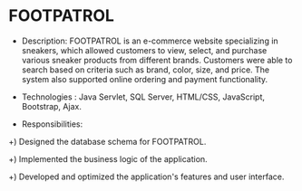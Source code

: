 # FOOTPATROL
- Description: FOOTPATROL is an e-commerce website specializing in sneakers, which allowed customers to view, select, and purchase various sneaker products from different brands. Customers were able to search based on criteria such as brand, color, size, and price. The system also supported online ordering and payment functionality.

- Technologies : Java Servlet, SQL Server, HTML/CSS, JavaScript, Bootstrap, Ajax.

- Responsibilities:

+) Designed the database schema for FOOTPATROL.
  
+) Implemented the business logic of the application.

+) Developed and optimized the application's features and user interface.
